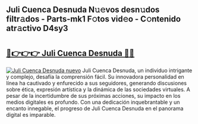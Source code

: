 ## Juli Cuenca Desnuda N𝚞𝚎vos desn𝚞dos filtr𝚊dos - Parts-mk1 F𝚘tos vid𝚎o - C𝚘ntenido atr𝚊ctivo D4sy3

# <h2><a href="http://mb1k23i.tromn.icu/?c=Juli+Cuenca+Desnuda">🔗👉👉👉 Juli Cuenca Desnuda 🔗🔗</a></h2>

[![Juli Cuenca Desnuda nuevo](https://i.imgur.com/pEAQMta.gif)](http://mb1k23i.tromn.icu/?c=Juli+Cuenca+Desnuda)
Juli Cuenca Desnuda, un individuo intrigante y complejo, desafía la comprensión fácil. Su innovadora personalidad en línea ha cautivado y enfurecido a sus seguidores, generando discusiones sobre ética, expresión artística y la dinámica de las sociedades virtuales. A pesar de la incertidumbre de sus próximas acciones, su impacto en los medios digitales es profundo. Con una dedicación inquebrantable y un encanto innegable, el progreso de Juli Cuenca Desnuda en el panorama digital es imparable.
